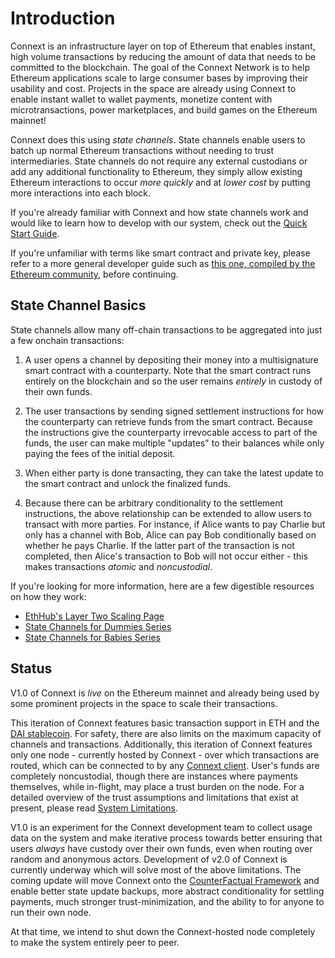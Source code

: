 # Introduction

Connext is an infrastructure layer on top of Ethereum that enables instant, high volume transactions by reducing the amount of data that needs to be committed to the blockchain. The goal of the Connext Network is to help Ethereum applications scale to large consumer bases by improving their usability and cost. Projects in the space are already using Connext to enable instant wallet to wallet payments, monetize content with microtransactions, power marketplaces, and build games on the Ethereum mainnet!

Connext does this using *state channels*. State channels enable users to batch up normal Ethereum transactions without needing to trust intermediaries. State channels do not require any external custodians or add any additional functionality to Ethereum, they simply allow existing Ethereum interactions to occur *more quickly* and at *lower cost* by putting more interactions into each block.

If you're already familiar with Connext and how state channels work and would like to learn how to develop with our system, check out the [Quick Start Guide](../usage/gettingStarted.md).

If you're unfamiliar with terms like smart contract and private key, please refer to a more general developer guide such as [this one, compiled by the Ethereum community](https://github.com/ethereum/wiki/wiki/Ethereum-Development-Tutorial), before continuing.

## State Channel Basics

State channels allow many off-chain transactions to be aggregated into just a few onchain transactions:

1. A user opens a channel by depositing their money into a multisignature smart contract with a counterparty. Note that the smart contract runs entirely on the blockchain and so the user remains *entirely* in custody of their own funds.

2. The user transactions by sending signed settlement instructions for how the counterparty can retrieve funds from the smart contract. Because the instructions give the counterparty irrevocable access to part of the funds, the user can make multiple "updates" to their balances while only paying the fees of the initial deposit.

3. When either party is done transacting, they can take the latest update to the smart contract and unlock the finalized funds.

4. Because there can be arbitrary conditionality to the settlement instructions, the above relationship can be extended to allow users to transact with more parties. For instance, if Alice wants to pay Charlie but only has a channel with Bob, Alice can pay Bob conditionally based on whether he pays Charlie. If the latter part of the transaction is not completed, then Alice's transaction to Bob will not occur either - this makes transactions *atomic* and *noncustodial*.

If you're looking for more information, here are a few digestible resources on how they work:

* [EthHub's Layer Two Scaling Page](https://docs.ethhub.io/ethereum-roadmap/layer-2-scaling/state-channels/)
* [State Channels for Dummies Series](https://medium.com/blockchannel/counterfactual-for-dummies-part-1-8ff164f78540)
* [State Channels for Babies Series](https://medium.com/connext/state-channels-for-babies-c39a8001d9af)

## Status

V1.0 of Connext is *live* on the Ethereum mainnet and already being used by some prominent projects in the space to scale their transactions.

This iteration of Connext features basic transaction support in ETH and the [DAI stablecoin](https://makerdao.com). For safety, there are also limits on the maximum capacity of channels and transactions. Additionally, this iteration of Connext features only one node - currently hosted by Connext - over which transactions are routed, which can be connected to by any [Connext client](../develop/client.md). User's funds are completely noncustodial, though there are instances where payments themselves, while in-flight, may place a trust burden on the node. For a detailed overview of the trust assumptions and limitations that exist at present, please read [System Limitations](../usage/limitations.md).

V1.0 is an experiment for the Connext development team to collect usage data on the system and make iterative process towards better ensuring that users *always* have custody over their own funds, even when routing over random and anonymous actors. Development of v2.0 of Connext is currently underway which will solve most of the above limitations. The coming update will move Connext onto the [CounterFactual Framework](https://counterfactual.io) and enable better state update backups, more abstract conditionality for settling payments, much stronger trust-minimization, and the ability to for anyone to run their own node.

At that time, we intend to shut down the Connext-hosted node completely to make the system entirely peer to peer.